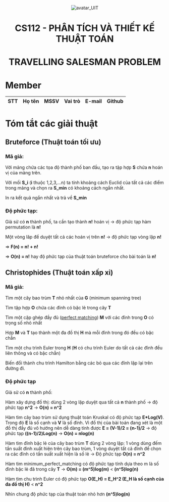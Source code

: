 <p align="center">
  <img src="https://www.uit.edu.vn/sites/vi/files/banner_uit_0.png" title="avatar_UIT">
</p>


<h1 align="center">
  CS112 - PHÂN TÍCH VÀ THIẾT KẾ THUẬT TOÁN 
</h1>


<h1 align="center">
  TRAVELLING SALESMAN PROBLEM 
</h1>


# Member
| STT | Họ tên | MSSV | Vai trò | E-mail | Github |
| :---: | --- | --- | --- | --- | --- |
# Tóm tắt các giải thuật
## Bruteforce (Thuật toán tối ưu)
### Mã giả:
Với mảng chứa các tọa độ thành phố ban đầu, tạo ra tập hợp **S** chứa **n** hoán vị của mảng trên.

Với mối **S_i** (**i** thuộc 1,2,3,...n) ta tính khoảng cách Euclid của tất cả các điểm trong mảng và chọn ra **S_min** có khoảng cách ngắn nhất.

In ra kết quả ngắn nhất và trả về **S_min**
### Độ phức tạp:
Giả sử có **n** thành phố, ta cần tạo thành **n!** hoán vị -> độ phức tạp hàm permutation là **n!**

Một vòng lăp để duyệt tất cả các hoán vị trên **n!** -> độ phức tạp vòng lặp **n!**

=> **F(n) = n! + n!**

=> **O(n) = n!** hay độ phức tạp của thuật toán bruteforce cho bài toán là **n!**

## Christophides (Thuật toán xấp xỉ)
### Mã giả:
Tìm một cây bao trùm **T** nhỏ nhất của **G** (minimum spanning tree)

Tìm tập hợp **O** chứa các đỉnh có bậc lẻ trong cây **T**

Tìm một cặp ghép đầy đủ ([perfect matching](https://en.wikipedia.org/wiki/Perfect_matching)) **M** với các đỉnh trong **O** có trọng số nhỏ nhất

Hợp **M** và **T** tạo thành một đa đồ thị **H** mà mỗi đỉnh trong đó đều có bậc chẵn

Tìm một chu trình Euler trong **H** (**H** có chu trình Euler do tất cả các đỉnh đều liên thông và có bậc chẵn)

Biến đổi thành chu trình Hamilton bằng các bỏ qua các đỉnh lặp lại trên đường đi.

### Độ phức tạp
Giả sử có **n** thành phố:

Hàm xây dựng đồ thị: dùng 2 vòng lặp duyệt qua tất cả **n** thành phố -> độ phức tạp **n^2** -> **O(n) = n^2**

Hàm tìm cây bao trùm sử dụng thuật toán Kruskal có độ phức tạp **E*Log(V)**. Trong đó **E** là số cạnh và **V** là số đỉnh. Vì đồ thị của bài toán đang xét là một đồ thị đầy đủ vô hướng nên dễ dàng tính được **E = (V-1)/2 = (n-1)/2** -> độ phức tạp **((n-1)/2)Log(n)** -> **O(n) = nlog(n)**

Hàm tìm đỉnh bậc lẻ của cây bao trùm **T** dùng 2 vòng lặp: 1 vòng dùng đếm tần suất đỉnh xuất hiện trên cây bao trùm, 1 vòng duyệt tất cả đỉnh để chọn ra các đỉnh có tần suất xuất hiện là số lẻ -> Độ phức tạp **O(n) = n^2**

Hàm tìm minimum_perfect_matching có độ phức tạp tính dựa theo m là số đỉnh bậc lẻ đã trong cây **T** -> **O(m) = (m^5)log(m)** < **(n^5)log(n)**

Hàm tìm chu trình Euler có độ phức tạp **O(E_H) = E_H^2 (E_H là số cạnh của đa đồ thị H)** < **n^2**

Nhìn chung độ phức tạp của thuật toán nhỏ hơn **(n^5)log(n)**
